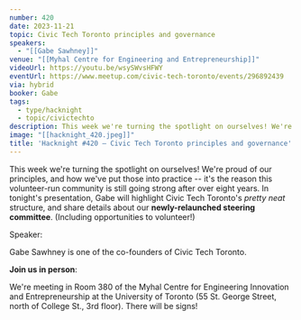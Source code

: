 ```yaml
---
number: 420
date: 2023-11-21
topic: Civic Tech Toronto principles and governance
speakers:
  - "[[Gabe Sawhney]]"
venue: "[[Myhal Centre for Engineering and Entrepreneurship]]"
videoUrl: https://youtu.be/wsySWvsHFWY
eventUrl: https://www.meetup.com/civic-tech-toronto/events/296892439
via: hybrid
booker: Gabe
tags:
  - type/hacknight
  - topic/civictechto
description: This week we're turning the spotlight on ourselves! We're proud of our principles, and how we've put those into practice -- it's the reason this volunteer-run community is still going strong after over eight years. In tonight's presentation, Gabe will highlight Civic Tech Toronto's *pretty neat* structure, and share details about our **newly-relaunched steering committee**. (Including opportunities to volunteer!)
image: "[[hacknight_420.jpeg]]"
title: 'Hacknight #420 – Civic Tech Toronto principles and governance'
---
```


This week we're turning the spotlight on ourselves! We're proud of our principles, and how we've put those into practice -- it's the reason this volunteer-run community is still going strong after over eight years. In tonight's presentation, Gabe will highlight Civic Tech Toronto's *pretty neat* structure, and share details about our **newly-relaunched steering committee**. (Including opportunities to volunteer!)

Speaker:

Gabe Sawhney is one of the co-founders of Civic Tech Toronto.

**Join us in person**:

We're meeting in Room 380 of the Myhal Centre for Engineering Innovation and Entrepreneurship at the University of Toronto (55 St. George Street, north of College St., 3rd floor). There will be signs!
